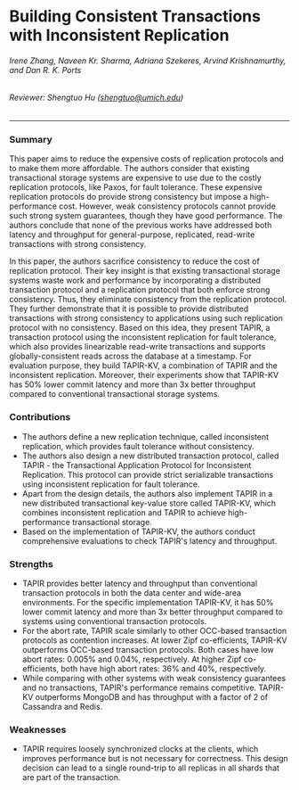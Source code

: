 Building Consistent Transactions with Inconsistent Replication
===

###### Irene Zhang, Naveen Kr. Sharma, Adriana Szekeres, Arvind Krishnamurthy, and Dan R. K. Ports

###### Reviewer: Shengtuo Hu (shengtuo@umich.edu)

---

### Summary

This paper aims to reduce the expensive costs of replication protocols and to make them more affordable. The authors consider that existing transactional storage systems are expensive to use due to the costly replication protocols, like Paxos, for fault tolerance. These expensive replication protocols do provide strong consistency but impose a high-performance cost. However, weak consistency protocols cannot provide such strong system guarantees, though they have good performance. The authors conclude that none of the previous works have addressed both latency and throughput for general-purpose, replicated, read-write transactions with strong consistency.

In this paper, the authors sacrifice consistency to reduce the cost of replication protocol. Their key insight is that existing transactional storage systems waste work and performance by incorporating a distributed transaction protocol and a replication protocol that both enforce strong consistency. Thus, they eliminate consistency from the replication protocol. They further demonstrate that it is possible to provide distributed transactions with strong consistency to applications using such replication protocol with no consistency. Based on this idea, they present TAPIR, a transaction protocol using the inconsistent replication for fault tolerance, which also provides linearizable read-write transactions and supports globally-consistent reads across the database at a timestamp. For evaluation purpose, they build TAPIR-KV, a combination of TAPIR and the inconsistent replication. Moreover, their experiments show that TAPIR-KV has 50% lower commit latency and more than 3x better throughput compared to conventional transactional storage systems.

### Contributions

- The authors define a new replication technique, called inconsistent replication, which provides fault tolerance without consistency.
- The authors also design a new distributed transaction protocol, called TAPIR - the Transactional Application Protocol for Inconsistent Replication. This protocol can provide strict serializable transactions using inconsistent replication for fault tolerance.
- Apart from the design details, the authors also implement TAPIR in a new distributed transactional key-value store called TAPIR-KV, which combines inconsistent replication and TAPIR to achieve high-performance transactional storage.
- Based on the implementation of TAPIR-KV, the authors conduct comprehensive evaluations to check TAPIR's latency and throughput.

### Strengths

- TAPIR provides better latency and throughput than conventional transaction protocols in both the data center and wide-area environments. For the specific implementation TAPIR-KV, it has 50% lower commit latency and more than 3x better throughput compared to systems using conventional transaction protocols.
- For the abort rate, TAPIR scale similarly to other OCC-based transaction protocols as contention increases. At lower Zipf co-efficients, TAPIR-KV outperforms OCC-based transaction protocols. Both cases have low abort rates: 0.005% and 0.04%, respectively. At higher Zipf co-efficients, both have high abort rates: 36% and 40%, respectively.
- While comparing with other systems with weak consistency guarantees and no transactions, TAPIR's performance remains competitive. TAPIR-KV outperforms MongoDB and has throughput with a factor of 2 of Cassandra and Redis.

### Weaknesses

- TAPIR requires loosely synchronized clocks at the clients, which improves performance but is not necessary for correctness. This design decision can lead to a single round-trip to all replicas in all shards that are part of the transaction.
